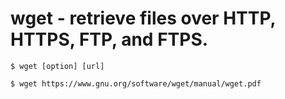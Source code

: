 # wget - retrieve files over HTTP, HTTPS, FTP, and FTPS.

```
$ wget [option] [url]
```

```
$ wget https://www.gnu.org/software/wget/manual/wget.pdf
```